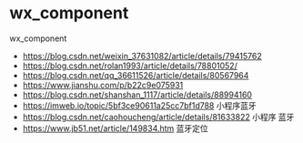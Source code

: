 # wx_component
wx_component

* https://blog.csdn.net/weixin_37631082/article/details/79415762
* https://blog.csdn.net/rolan1993/article/details/78801052/
* https://blog.csdn.net/qq_36611526/article/details/80567964
* https://www.jianshu.com/p/b22c9e075931
* https://blog.csdn.net/shanshan_1117/article/details/88994160
* https://imweb.io/topic/5bf3ce90611a25cc7bf1d788 小程序蓝牙
* https://blog.csdn.net/caohoucheng/article/details/81633822 小程序 蓝牙
* https://www.jb51.net/article/149834.htm 蓝牙定位
